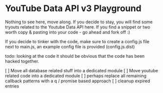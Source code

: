 YouTube Data API v3 Playground
==============================

Nothing to see here, move along. If you decide to stay, you will find some tryouts related to the Youtube Data API
here. If you find a snippet or two worth copy & pasting into your code - go ahead and fork off :)

If you decide to tinker with the code, make sure to create a config.js file next to main.js, an example config file
is provided (config.js.dist)

todo: looking at the code it should be obvious that the code has been hacked together.

 [ ] Move all database related stuff into a dedicated module
 [ ] Move youtube related code into a dedicated module
 [ ] perhaps replace all remaining callback patterns with a q / promise based approach
 [ ] cleanup expired entries